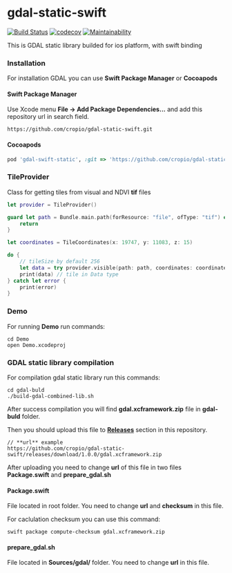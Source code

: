 # gdal-static-swift
[![Build Status](https://travis-ci.com/cropio/gdal-static-swift.svg?token=2x1gjKbRpPVj3abdDxFe&branch=master)](https://travis-ci.com/cropio/gdal-static-swift) [![codecov](https://codecov.io/gh/cropio/gdal-static-swift/branch/master/graph/badge.svg?token=79emLU9lm3)](https://codecov.io/gh/cropio/gdal-static-swift) [![Maintainability](https://api.codeclimate.com/v1/badges/14c3a11bb64cf09f9317/maintainability)](https://codeclimate.com/repos/5ea6c2f7644a6501a300d6bc/maintainability)

This is GDAL static library builded for ios platform, with swift binding

### Installation
For installation GDAL you can use **Swift Package Manager** or **Cocoapods**

#### Swift Package Manager
Use Xcode menu **File -> Add Package Dependencies...** and add this repository url in search field.
```url
https://github.com/cropio/gdal-static-swift.git
```

#### Cocoapods
```ruby
pod 'gdal-swift-static', :git => 'https://github.com/cropio/gdal-static-swift.git'
```

### TileProvider
Class for getting tiles from visual and NDVI **tif** files

```swift
let provider = TileProvider()

guard let path = Bundle.main.path(forResource: "file", ofType: "tif") else {
    return
}

let coordinates = TileCoordinates(x: 19747, y: 11083, z: 15)

do {
    // tileSize by default 256
    let data = try provider.visible(path: path, coordinates: coordinates, tileSize: 256)
    print(data) // tile in Data type
} catch let error {
    print(error)
}
```

### Demo
For running **Demo** run commands:
```shell
cd Demo
open Demo.xcodeproj
```

### GDAL static library compilation
For compilation gdal static library run this commands:

```shell
cd gdal-buld
./build-gdal-combined-lib.sh
```

After success compilation you will find **gdal.xcframework.zip** file in **gdal-buld** folder.

Then you should upload this file to [**Releases**](https://github.com/cropio/gdal-static-swift/releases) section in this repository.
```
// **url** example
https://github.com/cropio/gdal-static-swift/releases/download/1.0.0/gdal.xcframework.zip
```

After uploading you need to change **url** of this file in two files  **Package.swift** and **prepare_gdal.sh**
  
#### **Package.swift**
File located in root folder. You need to change **url** and **checksum** in this file.

For caclulation checksum you can use this command:
```shell
swift package compute-checksum gdal.xcframework.zip
```

#### **prepare_gdal.sh**
File located in **Sources/gdal/** folder. You need to change **url** in this file.
